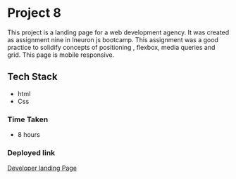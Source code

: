 # Project 8
This project is a landing page for a web development agency. It was created as assignment nine in Ineuron js bootcamp. This assignment was a good practice to solidify concepts of positioning , flexbox, media queries and grid. This page is mobile responsive.

## Tech Stack
- html
- Css

### Time Taken  
- 8 hours

### Deployed link


[Developer landing Page](https://developer-landing-page-10.netlify.app/)